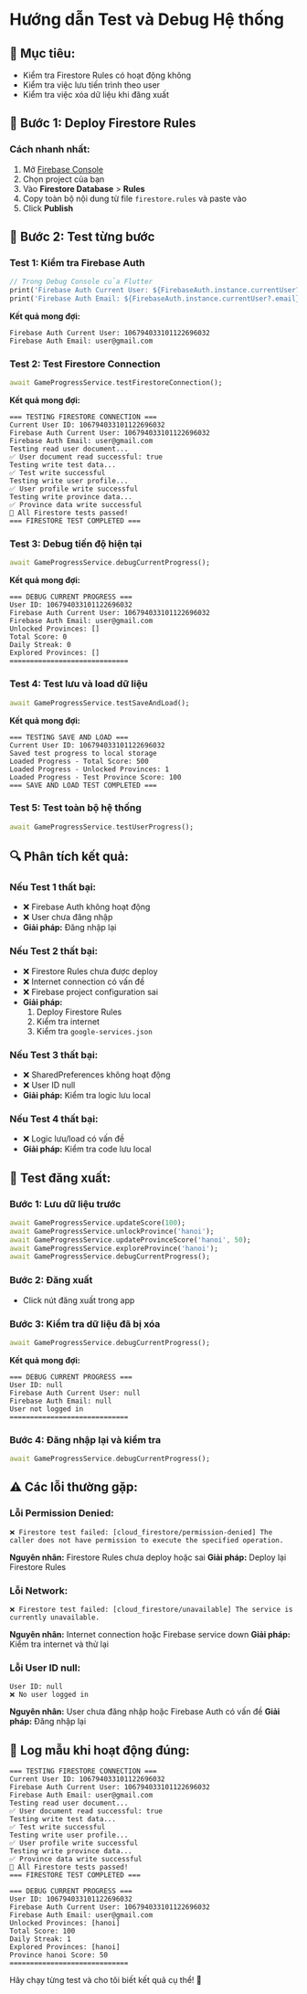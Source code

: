 # Hướng dẫn Test và Debug Hệ thống

## 🎯 **Mục tiêu:**
- Kiểm tra Firestore Rules có hoạt động không
- Kiểm tra việc lưu tiến trình theo user
- Kiểm tra việc xóa dữ liệu khi đăng xuất

## 🔧 **Bước 1: Deploy Firestore Rules**

### **Cách nhanh nhất:**
1. Mở [Firebase Console](https://console.firebase.google.com)
2. Chọn project của bạn
3. Vào **Firestore Database** > **Rules**
4. Copy toàn bộ nội dung từ file `firestore.rules` và paste vào
5. Click **Publish**

## 🧪 **Bước 2: Test từng bước**

### **Test 1: Kiểm tra Firebase Auth**
```dart
// Trong Debug Console của Flutter
print('Firebase Auth Current User: ${FirebaseAuth.instance.currentUser?.uid}');
print('Firebase Auth Email: ${FirebaseAuth.instance.currentUser?.email}');
```

**Kết quả mong đợi:**
```
Firebase Auth Current User: 106794033101122696032
Firebase Auth Email: user@gmail.com
```

### **Test 2: Test Firestore Connection**
```dart
await GameProgressService.testFirestoreConnection();
```

**Kết quả mong đợi:**
```
=== TESTING FIRESTORE CONNECTION ===
Current User ID: 106794033101122696032
Firebase Auth Current User: 106794033101122696032
Firebase Auth Email: user@gmail.com
Testing read user document...
✅ User document read successful: true
Testing write test data...
✅ Test write successful
Testing write user profile...
✅ User profile write successful
Testing write province data...
✅ Province data write successful
🎉 All Firestore tests passed!
=== FIRESTORE TEST COMPLETED ===
```

### **Test 3: Debug tiến độ hiện tại**
```dart
await GameProgressService.debugCurrentProgress();
```

**Kết quả mong đợi:**
```
=== DEBUG CURRENT PROGRESS ===
User ID: 106794033101122696032
Firebase Auth Current User: 106794033101122696032
Firebase Auth Email: user@gmail.com
Unlocked Provinces: []
Total Score: 0
Daily Streak: 0
Explored Provinces: []
=============================
```

### **Test 4: Test lưu và load dữ liệu**
```dart
await GameProgressService.testSaveAndLoad();
```

**Kết quả mong đợi:**
```
=== TESTING SAVE AND LOAD ===
Current User ID: 106794033101122696032
Saved test progress to local storage
Loaded Progress - Total Score: 500
Loaded Progress - Unlocked Provinces: 1
Loaded Progress - Test Province Score: 100
=== SAVE AND LOAD TEST COMPLETED ===
```

### **Test 5: Test toàn bộ hệ thống**
```dart
await GameProgressService.testUserProgress();
```

## 🔍 **Phân tích kết quả:**

### **Nếu Test 1 thất bại:**
- ❌ Firebase Auth không hoạt động
- ❌ User chưa đăng nhập
- **Giải pháp:** Đăng nhập lại

### **Nếu Test 2 thất bại:**
- ❌ Firestore Rules chưa được deploy
- ❌ Internet connection có vấn đề
- ❌ Firebase project configuration sai
- **Giải pháp:** 
  1. Deploy Firestore Rules
  2. Kiểm tra internet
  3. Kiểm tra `google-services.json`

### **Nếu Test 3 thất bại:**
- ❌ SharedPreferences không hoạt động
- ❌ User ID null
- **Giải pháp:** Kiểm tra logic lưu local

### **Nếu Test 4 thất bại:**
- ❌ Logic lưu/load có vấn đề
- **Giải pháp:** Kiểm tra code lưu local

## 🚀 **Test đăng xuất:**

### **Bước 1: Lưu dữ liệu trước**
```dart
await GameProgressService.updateScore(100);
await GameProgressService.unlockProvince('hanoi');
await GameProgressService.updateProvinceScore('hanoi', 50);
await GameProgressService.exploreProvince('hanoi');
await GameProgressService.debugCurrentProgress();
```

### **Bước 2: Đăng xuất**
- Click nút đăng xuất trong app

### **Bước 3: Kiểm tra dữ liệu đã bị xóa**
```dart
await GameProgressService.debugCurrentProgress();
```

**Kết quả mong đợi:**
```
=== DEBUG CURRENT PROGRESS ===
User ID: null
Firebase Auth Current User: null
Firebase Auth Email: null
User not logged in
=============================
```

### **Bước 4: Đăng nhập lại và kiểm tra**
```dart
await GameProgressService.debugCurrentProgress();
```

## ⚠️ **Các lỗi thường gặp:**

### **Lỗi Permission Denied:**
```
❌ Firestore test failed: [cloud_firestore/permission-denied] The caller does not have permission to execute the specified operation.
```
**Nguyên nhân:** Firestore Rules chưa deploy hoặc sai
**Giải pháp:** Deploy lại Firestore Rules

### **Lỗi Network:**
```
❌ Firestore test failed: [cloud_firestore/unavailable] The service is currently unavailable.
```
**Nguyên nhân:** Internet connection hoặc Firebase service down
**Giải pháp:** Kiểm tra internet và thử lại

### **Lỗi User ID null:**
```
User ID: null
❌ No user logged in
```
**Nguyên nhân:** User chưa đăng nhập hoặc Firebase Auth có vấn đề
**Giải pháp:** Đăng nhập lại

## 📝 **Log mẫu khi hoạt động đúng:**

```
=== TESTING FIRESTORE CONNECTION ===
Current User ID: 106794033101122696032
Firebase Auth Current User: 106794033101122696032
Firebase Auth Email: user@gmail.com
Testing read user document...
✅ User document read successful: true
Testing write test data...
✅ Test write successful
Testing write user profile...
✅ User profile write successful
Testing write province data...
✅ Province data write successful
🎉 All Firestore tests passed!
=== FIRESTORE TEST COMPLETED ===

=== DEBUG CURRENT PROGRESS ===
User ID: 106794033101122696032
Firebase Auth Current User: 106794033101122696032
Firebase Auth Email: user@gmail.com
Unlocked Provinces: [hanoi]
Total Score: 100
Daily Streak: 1
Explored Provinces: [hanoi]
Province hanoi Score: 50
=============================
```

Hãy chạy từng test và cho tôi biết kết quả cụ thể! 🎯 